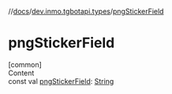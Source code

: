 //[docs](../../index.md)/[dev.inmo.tgbotapi.types](index.md)/[pngStickerField](png-sticker-field.md)



# pngStickerField  
[common]  
Content  
const val [pngStickerField](png-sticker-field.md): [String](https://kotlinlang.org/api/latest/jvm/stdlib/kotlin/-string/index.html)  



